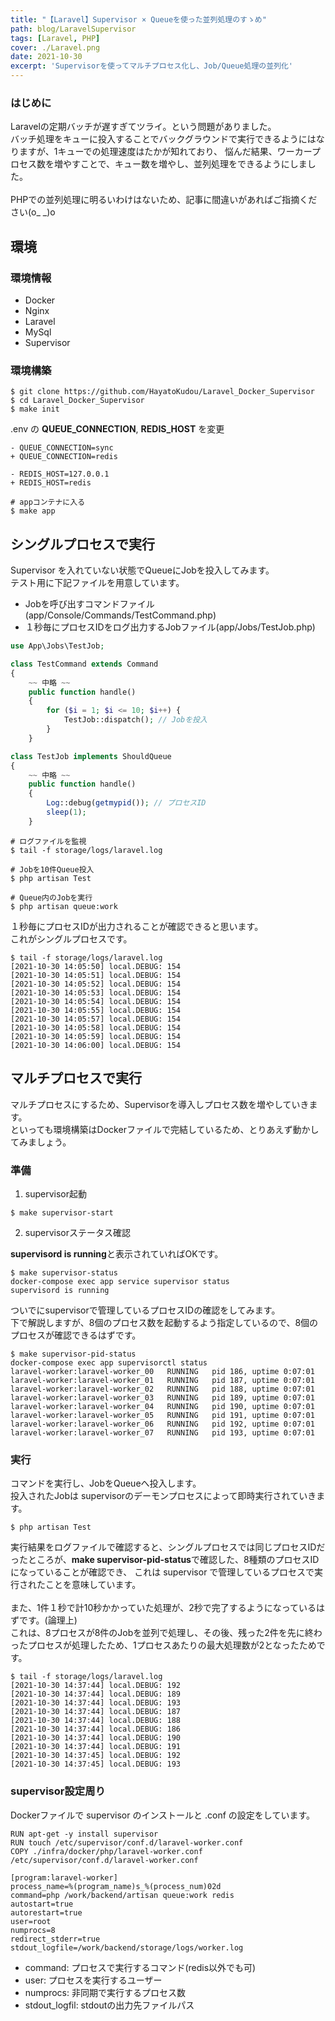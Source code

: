 ```yaml
---
title: "【Laravel】Supervisor × Queueを使った並列処理のすゝめ"
path: blog/LaravelSupervisor
tags: [Laravel, PHP]
cover: ./Laravel.png
date: 2021-10-30
excerpt: 'Supervisorを使ってマルチプロセス化し、Job/Queue処理の並列化'
---
```


### はじめに

Laravelの定期バッチが遅すぎてツライ。という問題がありました。<br>
バッチ処理をキューに投入することでバックグラウンドで実行できるようにはなりますが、1キューでの処理速度はたかが知れており、
悩んだ結果、ワーカープロセス数を増やすことで、キュー数を増やし、並列処理をできるようにしました。<br>
<br>
PHPでの並列処理に明るいわけはないため、記事に間違いがあればご指摘ください(o_ _)o

## 環境

### 環境情報

- Docker
- Nginx
- Laravel
- MySql
- Supervisor

### 環境構築

```properties
$ git clone https://github.com/HayatoKudou/Laravel_Docker_Supervisor
$ cd Laravel_Docker_Supervisor
$ make init
```

.env の  **QUEUE_CONNECTION**, **REDIS_HOST** を変更

```properties
- QUEUE_CONNECTION=sync
+ QUEUE_CONNECTION=redis

- REDIS_HOST=127.0.0.1
+ REDIS_HOST=redis
```

```properties
# appコンテナに入る
$ make app
```

## シングルプロセスで実行

Supervisor を入れていない状態でQueueにJobを投入してみます。<br>
テスト用に下記ファイルを用意しています。<br>
- Jobを呼び出すコマンドファイル(app/Console/Commands/TestCommand.php)
- １秒毎にプロセスIDをログ出力するJobファイル(app/Jobs/TestJob.php)

```php
use App\Jobs\TestJob;

class TestCommand extends Command
{
    ~~ 中略 ~~
    public function handle()
    {
        for ($i = 1; $i <= 10; $i++) {
            TestJob::dispatch(); // Jobを投入
        }
    }
```

```php
class TestJob implements ShouldQueue
{
    ~~ 中略 ~~
    public function handle()
    {
        Log::debug(getmypid()); // プロセスID
        sleep(1);
    }
```

```properties
# ログファイルを監視
$ tail -f storage/logs/laravel.log

# Jobを10件Queue投入
$ php artisan Test

# Queue内のJobを実行
$ php artisan queue:work
```

１秒毎にプロセスIDが出力されることが確認できると思います。<br>
これがシングルプロセスです。

```properties
$ tail -f storage/logs/laravel.log
[2021-10-30 14:05:50] local.DEBUG: 154  
[2021-10-30 14:05:51] local.DEBUG: 154  
[2021-10-30 14:05:52] local.DEBUG: 154  
[2021-10-30 14:05:53] local.DEBUG: 154  
[2021-10-30 14:05:54] local.DEBUG: 154  
[2021-10-30 14:05:55] local.DEBUG: 154  
[2021-10-30 14:05:57] local.DEBUG: 154  
[2021-10-30 14:05:58] local.DEBUG: 154  
[2021-10-30 14:05:59] local.DEBUG: 154  
[2021-10-30 14:06:00] local.DEBUG: 154 
```

## マルチプロセスで実行

マルチプロセスにするため、Supervisorを導入しプロセス数を増やしていきます。<br>
といっても環境構築はDockerファイルで完結しているため、とりあえず動かしてみましょう。

### 準備

1. supervisor起動

```properties
$ make supervisor-start
```

2. supervisorステータス確認

**supervisord is running**と表示されていればOKです。

```properties
$ make supervisor-status
docker-compose exec app service supervisor status
supervisord is running
```

ついでにsupervisorで管理しているプロセスIDの確認をしてみます。<br>
下で解説しますが、8個のプロセス数を起動するよう指定しているので、8個のプロセスが確認できるはずです。

```properties
$ make supervisor-pid-status
docker-compose exec app supervisorctl status
laravel-worker:laravel-worker_00   RUNNING   pid 186, uptime 0:07:01
laravel-worker:laravel-worker_01   RUNNING   pid 187, uptime 0:07:01
laravel-worker:laravel-worker_02   RUNNING   pid 188, uptime 0:07:01
laravel-worker:laravel-worker_03   RUNNING   pid 189, uptime 0:07:01
laravel-worker:laravel-worker_04   RUNNING   pid 190, uptime 0:07:01
laravel-worker:laravel-worker_05   RUNNING   pid 191, uptime 0:07:01
laravel-worker:laravel-worker_06   RUNNING   pid 192, uptime 0:07:01
laravel-worker:laravel-worker_07   RUNNING   pid 193, uptime 0:07:01
```

### 実行

コマンドを実行し、JobをQueueへ投入します。<br>
投入されたJobは supervisorのデーモンプロセスによって即時実行されていきます。

```properties
$ php artisan Test
```

実行結果をログファイルで確認すると、シングルプロセスでは同じプロセスIDだったところが、**make supervisor-pid-status**で確認した、8種類のプロセスIDになっていることが確認でき、
これは supervisor で管理しているプロセスで実行されたことを意味しています。<br>
<br>
また、1件１秒で計10秒かかっていた処理が、2秒で完了するようになっているはずです。(論理上)<br>
これは、8プロセスが8件のJobを並列で処理し、その後、残った2件を先に終わったプロセスが処理したため、1プロセスあたりの最大処理数が2となったためです。

```properties
$ tail -f storage/logs/laravel.log
[2021-10-30 14:37:44] local.DEBUG: 192  
[2021-10-30 14:37:44] local.DEBUG: 189  
[2021-10-30 14:37:44] local.DEBUG: 193  
[2021-10-30 14:37:44] local.DEBUG: 187  
[2021-10-30 14:37:44] local.DEBUG: 188  
[2021-10-30 14:37:44] local.DEBUG: 186  
[2021-10-30 14:37:44] local.DEBUG: 190  
[2021-10-30 14:37:44] local.DEBUG: 191  
[2021-10-30 14:37:45] local.DEBUG: 192  
[2021-10-30 14:37:45] local.DEBUG: 193
```

### supervisor設定周り

Dockerファイルで supervisor のインストールと .conf の設定をしています。

```properties
RUN apt-get -y install supervisor
RUN touch /etc/supervisor/conf.d/laravel-worker.conf
COPY ./infra/docker/php/laravel-worker.conf /etc/supervisor/conf.d/laravel-worker.conf
```

```Properties
[program:laravel-worker]
process_name=%(program_name)s_%(process_num)02d
command=php /work/backend/artisan queue:work redis
autostart=true
autorestart=true
user=root
numprocs=8
redirect_stderr=true
stdout_logfile=/work/backend/storage/logs/worker.log
```

- command: プロセスで実行するコマンド(redis以外でも可)
- user: プロセスを実行するユーザー
- numprocs: 非同期で実行するプロセス数
- stdout_logfil: stdoutの出力先ファイルパス
